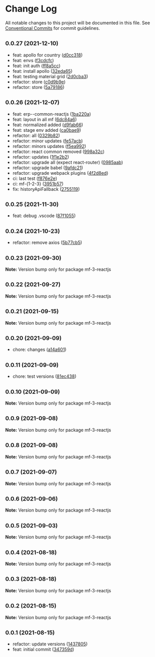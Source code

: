 # Change Log

All notable changes to this project will be documented in this file.
See [Conventional Commits](https://conventionalcommits.org) for commit guidelines.

## <small>0.0.27 (2021-12-10)</small>

* feat: apollo for country ([d0cc318](https://github.com/gmahechas/erp/commit/d0cc318))
* feat: envs ([f3cdcfc](https://github.com/gmahechas/erp/commit/f3cdcfc))
* feat: init auth ([ff8a5cc](https://github.com/gmahechas/erp/commit/ff8a5cc))
* feat: install apollo ([32eda65](https://github.com/gmahechas/erp/commit/32eda65))
* feat: testing material grid ([2d0cba3](https://github.com/gmahechas/erp/commit/2d0cba3))
* refactor: store ([c0d9b9e](https://github.com/gmahechas/erp/commit/c0d9b9e))
* refactor: store ([5a79186](https://github.com/gmahechas/erp/commit/5a79186))





## <small>0.0.26 (2021-12-07)</small>

* feat: erp--common-reactjs ([1ba220a](https://github.com/gmahechas/erp/commit/1ba220a))
* feat: layout in all mf ([6dc84a6](https://github.com/gmahechas/erp/commit/6dc84a6))
* feat: normalized added ([d9fab66](https://github.com/gmahechas/erp/commit/d9fab66))
* feat: stage env added ([ca0bae9](https://github.com/gmahechas/erp/commit/ca0bae9))
* refactor: all ([0329b82](https://github.com/gmahechas/erp/commit/0329b82))
* refactor: minor updates ([fe57acb](https://github.com/gmahechas/erp/commit/fe57acb))
* refactor: minors updates ([f5ea992](https://github.com/gmahechas/erp/commit/f5ea992))
* refactor: react common removed ([998a32c](https://github.com/gmahechas/erp/commit/998a32c))
* refactor: updates ([1f1e2b2](https://github.com/gmahechas/erp/commit/1f1e2b2))
* refactor: upgrade all (expect react-router) ([0985aab](https://github.com/gmahechas/erp/commit/0985aab))
* refactor: upgrade babel ([9afdc21](https://github.com/gmahechas/erp/commit/9afdc21))
* refactor: upgrade webpack plugins ([4f2d8ed](https://github.com/gmahechas/erp/commit/4f2d8ed))
* ci: last test ([f876e2e](https://github.com/gmahechas/erp/commit/f876e2e))
* ci: mf-{1-2-3} ([3951b57](https://github.com/gmahechas/erp/commit/3951b57))
* fix: historyApiFallback ([2755119](https://github.com/gmahechas/erp/commit/2755119))





## <small>0.0.25 (2021-11-30)</small>

* feat: debug .vscode ([87f1055](https://github.com/gmahechas/erp/commit/87f1055))





## <small>0.0.24 (2021-10-23)</small>

* refactor: remove axios ([5b77cb5](https://github.com/gmahechas/erp/commit/5b77cb5))





## <small>0.0.23 (2021-09-30)</small>

**Note:** Version bump only for package mf-3-reactjs





## <small>0.0.22 (2021-09-27)</small>

**Note:** Version bump only for package mf-3-reactjs





## <small>0.0.21 (2021-09-15)</small>

**Note:** Version bump only for package mf-3-reactjs





## <small>0.0.20 (2021-09-09)</small>

* chore: changes ([a14a601](https://github.com/gmahechas/erp/commit/a14a601))





## <small>0.0.11 (2021-09-09)</small>

* chore: test versions ([81ec438](https://github.com/gmahechas/erp/commit/81ec438))





## <small>0.0.10 (2021-09-09)</small>

**Note:** Version bump only for package mf-3-reactjs





## <small>0.0.9 (2021-09-08)</small>

**Note:** Version bump only for package mf-3-reactjs





## <small>0.0.8 (2021-09-08)</small>

**Note:** Version bump only for package mf-3-reactjs





## <small>0.0.7 (2021-09-07)</small>

**Note:** Version bump only for package mf-3-reactjs





## <small>0.0.6 (2021-09-06)</small>

**Note:** Version bump only for package mf-3-reactjs





## <small>0.0.5 (2021-09-03)</small>

**Note:** Version bump only for package mf-3-reactjs





## <small>0.0.4 (2021-08-18)</small>

**Note:** Version bump only for package mf-3-reactjs





## <small>0.0.3 (2021-08-18)</small>

**Note:** Version bump only for package mf-3-reactjs





## <small>0.0.2 (2021-08-15)</small>

**Note:** Version bump only for package mf-3-reactjs





## <small>0.0.1 (2021-08-15)</small>

* refactor: update versions ([1437805](https://github.com/gmahechas/erp/commit/1437805))
* feat: initial commit ([347359d](https://github.com/gmahechas/erp/commit/347359d))
